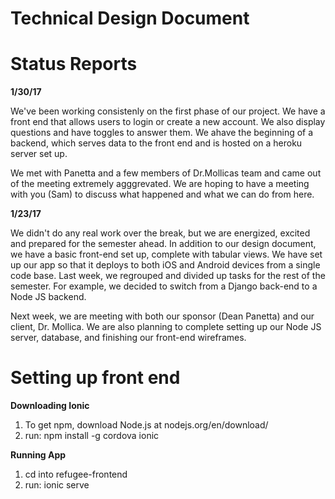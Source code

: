 # Technical Design Document

# Status Reports
<strong>1/30/17</strong>
<p>
       We've been working consistenly on the first phase of our project. We have a front
       end that allows users to login or create a new account. We also display questions
       and have toggles to answer them. We ahave the beginning of a backend, which
       serves data to the front end and is hosted on a heroku server set up.
</p>
<p>
        We met with Panetta and a few members of Dr.Mollicas team and came out of the 
        meeting extremely agggrevated. We are hoping to have a meeting with you (Sam)
        to discuss what happened and what we can do from here.
</p>
<strong>1/23/17</strong>
<p>
        We didn't do any real work over the break, but we are energized, excited and
        prepared for the semester ahead. In addition to our design document, we have a
        basic front-end set up, complete with tabular views. We have set up our app so
        that it deploys to both iOS and Android devices from a single code base. Last
        week, we regrouped and divided up tasks for the rest of the semester. For example,
        we decided to switch from a Django back-end to a Node JS backend.
</p>
<p>
        Next week, we are meeting with both our sponsor (Dean Panetta) and our client, Dr.
        Mollica. We are also planning to complete setting up our Node JS server, database,
        and finishing our front-end wireframes. 
</p>

# Setting up front end
<strong>Downloading Ionic</strong>
<ol>
        <li> To get npm, download Node.js at nodejs.org/en/download/ </li>
        <li> run: npm install -g cordova ionic </li>
</ol>
<strong>Running App</strong>
<ol>
        <li>cd into refugee-frontend</li>
        <li>run: ionic serve</li>
</ol>
